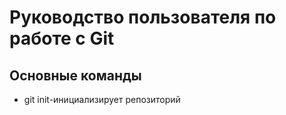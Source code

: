 # Руководство пользователя по работе с Git
## Основные команды 
* git init-инициализирует репозиторий